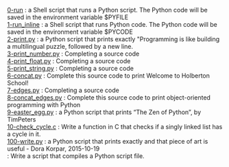 [0-run](./0-run) : a Shell script that runs a Python script. The Python code will be saved in the environment variable $PYFILE <br/>
[1-run_inline](./1-run_inline) : a Shell script that runs Python code. The Python code will be saved in the environment variable $PYCODE <br/>
[2-print.py](./2-print.py) : a Python script that prints exactly "Programming is like building a multilingual puzzle, followed by a new line. <br/>
[3-print_number.py](./3-print_number.py) : Completing a source code <br/>
[4-print_float.py](./4-print_float.py) : Completing a source code <br/>
[5-print_string.py](./5-print_string.py) : Completing a source code <br/>
[6-concat.py](./6-concat.py) : Complete this source code to print Welcome to Holberton School! <br/>
[7-edges.py](./7-edges.py) : Completing a source code <br/>
[8-concat_edges.py](./8-concat_edges.py) : Complete this source code to print object-oriented programming with Python <br/>
[9-easter_egg.py](./9-easter_egg.py) : a Python script that prints “The Zen of Python”, by TimPeters <br/>
[10-check_cycle.c](./10-check_cycle.c) : Write a function in C that checks if a singly linked list has a cycle in it. <br/>
[100-write.py](./100-write.py) : a Python script that prints exactly and that piece of art is useful - Dora Korpar, 2015-10-19 <br/>
[]() : Write a script that compiles a Python script file. <br/>